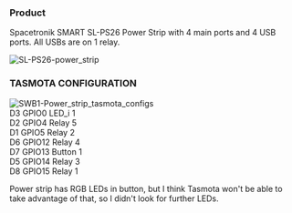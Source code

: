 ### Product
Spacetronik SMART SL-PS26 Power Strip with 4 main ports and 4 USB ports. All USBs are on 1 relay.

![SL-PS26-power_strip](https://raw.githubusercontent.com/fast-potat0/images/master/sl-ps26powerstrip.jpg)

### TASMOTA CONFIGURATION
![SWB1-Power_strip_tasmota_configs](https://raw.githubusercontent.com/fast-potat0/images/master/RelayGPIO.png)<br>
D3 GPIO0 LED_i 1<br>
D2 GPIO4 Relay 5<br>
D1 GPIO5 Relay 2<br>
D6 GPIO12 Relay 4<br>
D7 GPIO13 Button 1<br>
D5 GPIO14 Relay 3<br>
D8 GPIO15 Relay 1<br>

Power strip has RGB LEDs in button, but I think Tasmota won't be able to take advantage of that, so I didn't look for further LEDs.

